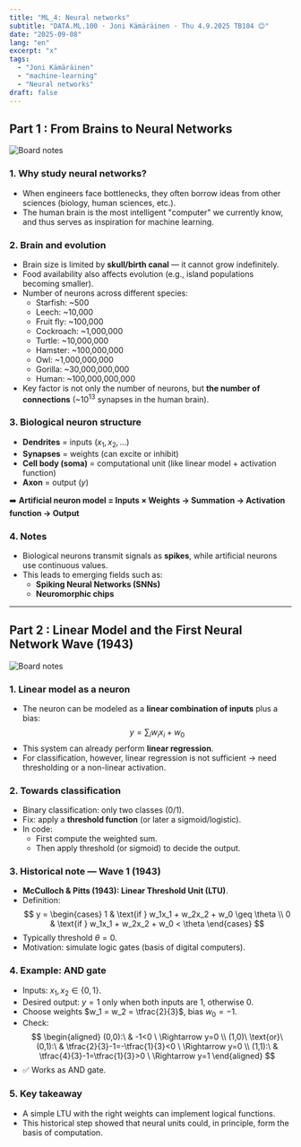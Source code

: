 ```yaml
---
title: "ML_4: Neural networks"
subtitle: "DATA.ML.100 · Joni Kämäräinen · Thu 4.9.2025 TB104 😊"
date: "2025-09-08"
lang: "en"
excerpt: "x"
tags:
  - "Joni Kämäräinen"
  - "machine-learning"
  - "Neural networks"
draft: false
---
```


## Part 1 : From Brains to Neural Networks

![Board notes](/images/docs/mlLecture4_Neuralnetworks/1.png)

### 1. Why study neural networks?
- When engineers face bottlenecks, they often borrow ideas from other sciences (biology, human sciences, etc.).  
- The human brain is the most intelligent "computer" we currently know, and thus serves as inspiration for machine learning.  

### 2. Brain and evolution
- Brain size is limited by **skull/birth canal** — it cannot grow indefinitely.  
- Food availability also affects evolution (e.g., island populations becoming smaller).  
- Number of neurons across different species:
  - Starfish: ~500  
  - Leech: ~10,000  
  - Fruit fly: ~100,000  
  - Cockroach: ~1,000,000  
  - Turtle: ~10,000,000  
  - Hamster: ~100,000,000  
  - Owl: ~1,000,000,000  
  - Gorilla: ~30,000,000,000  
  - Human: ~100,000,000,000  
- Key factor is not only the number of neurons, but **the number of connections** (~$10^{13}$ synapses in the human brain).  

### 3. Biological neuron structure
- **Dendrites** = inputs ($x_1, x_2, …$)  
- **Synapses** = weights (can excite or inhibit)  
- **Cell body (soma)** = computational unit (like linear model + activation function)  
- **Axon** = output ($y$)  

➡️ **Artificial neuron model = Inputs × Weights → Summation → Activation function → Output**

### 4. Notes
- Biological neurons transmit signals as **spikes**, while artificial neurons use continuous values.  
- This leads to emerging fields such as:  
  - **Spiking Neural Networks (SNNs)**  
  - **Neuromorphic chips**

---

## Part 2 : Linear Model and the First Neural Network Wave (1943)

![Board notes](/images/docs/mlLecture4_Neuralnetworks/2.png)

### 1. Linear model as a neuron
- The neuron can be modeled as a **linear combination of inputs** plus a bias:  
  $$y = \sum_i w_i x_i + w_0$$
- This system can already perform **linear regression**.  
- For classification, however, linear regression is not sufficient → need thresholding or a non-linear activation.  

### 2. Towards classification
- Binary classification: only two classes (0/1).  
- Fix: apply a **threshold function** (or later a sigmoid/logistic).  
- In code:  
  - First compute the weighted sum.  
  - Then apply threshold (or sigmoid) to decide the output.  

### 3. Historical note — Wave 1 (1943)
- **McCulloch & Pitts (1943): Linear Threshold Unit (LTU)**.  
- Definition:  
  $$
  y = 
    \begin{cases}
      1 & \text{if } w_1x_1 + w_2x_2 + w_0 \geq \theta \\
      0 & \text{if } w_1x_1 + w_2x_2 + w_0 < \theta
    \end{cases}
  $$
- Typically threshold $\theta = 0$.  
- Motivation: simulate logic gates (basis of digital computers).  

### 4. Example: AND gate
- Inputs: $x_1, x_2 \in \{0,1\}$.  
- Desired output: $y=1$ only when both inputs are 1, otherwise 0.  
- Choose weights $w_1 = w_2 = \tfrac{2}{3}$, bias $w_0 = -1$.  
- Check:  
  $$
  \begin{aligned}
  (0,0):\ & -1<0 \ \Rightarrow y=0 \\
  (1,0)\ \text{or}\ (0,1):\ & \tfrac{2}{3}-1=-\tfrac{1}{3}<0 \ \Rightarrow y=0 \\
  (1,1):\ & \tfrac{4}{3}-1=\tfrac{1}{3}>0 \ \Rightarrow y=1
  \end{aligned}
  $$
- ✅ Works as AND gate.  

### 5. Key takeaway
- A simple LTU with the right weights can implement logical functions.  
- This historical step showed that neural units could, in principle, form the basis of computation.
